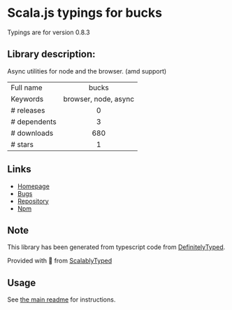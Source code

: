 
# Scala.js typings for bucks

Typings are for version 0.8.3

## Library description:
Async utilities for node and the browser. (amd support)

|                    |                 |
| ------------------ | :-------------: |
| Full name          | bucks |
| Keywords           | browser, node, async |
| # releases         | 0 |
| # dependents       | 3 |
| # downloads        | 680 |
| # stars            | 1 |

## Links
- [Homepage](https://github.com/CyberAgent/bucks.js)
- [Bugs](https://github.com/CyberAgent/bucks.js/issues)
- [Repository](https://github.com/CyberAgent/bucks.js)
- [Npm](https://www.npmjs.com/package/bucks)
    


## Note
This library has been generated from typescript code from [DefinitelyTyped](https://definitelytyped.org).

Provided with :purple_heart: from [ScalablyTyped](https://github.com/oyvindberg/ScalablyTyped)

## Usage
See [the main readme](../../readme.md) for instructions.


